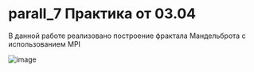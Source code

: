 # parall_7 Практика от 03.04
В данной работе реализовано построение фрактала Мандельброта с использованием MPI

![image](https://github.com/cuber201/parall_7/assets/72391128/b93f6b18-4779-42b6-bd61-b26265f071b0)
